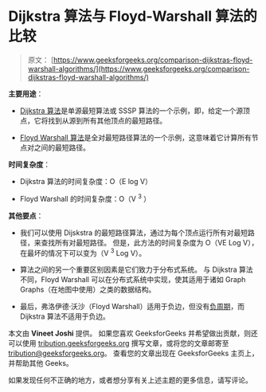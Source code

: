 # Dijkstra 算法与 Floyd-Warshall 算法的比较

> 原文： [https://www.geeksforgeeks.org/comparison-dijkstras-floyd-warshall-algorithms/](https://www.geeksforgeeks.org/comparison-dijkstras-floyd-warshall-algorithms/)

**主要用途**：

*   [Dijkstra 算法](https://www.geeksforgeeks.org/greedy-algorithms-set-6-dijkstras-shortest-path-algorithm/)是单源最短算法或 SSSP 算法的一个示例，即，给定一个源顶点，它将找到从源到所有其他顶点的最短路径。

*   [Floyd Warshall 算法](https://www.geeksforgeeks.org/dynamic-programming-set-16-floyd-warshall-algorithm/)是全对最短路径算法的一个示例，这意味着它计算所有节点对之间的最短路径。

**时间复杂度**：

*   Dijkstra 算法的时间复杂度：O（E log V）

*   Floyd Warshall 的时间复杂度：O（V <sup>3</sup> ）

**其他要点**：

*   我们可以使用 Dijskstra 的最短路径算法，通过为每个顶点运行所有对最短路径，来查找所有对最短路径。 但是，此方法的时间复杂度为 O（VE Log V），在最坏的情况下可以变为（V <sup>3</sup> Log V）。

*   算法之间的另一个重要区别因素是它们致力于分布式系统。 与 Dijkstra 算法不同，Floyd Warshall 可以在分布式系统中实现，使其适用于诸如 Graph Graphs（在地图中使用）之类的数据结构。

*   最后，弗洛伊德·沃沙（Floyd Warshall）适用于负边，但没有[负周期](https://www.geeksforgeeks.org/detect-negative-cycle-graph-bellman-ford/)，而 Dijkstra 算法不适用于负边。

本文由 **Vineet Joshi** 提供。 如果您喜欢 GeeksforGeeks 并希望做出贡献，则还可以使用 [tribution.geeksforgeeks.org](http://www.contribute.geeksforgeeks.org) 撰写文章，或将您的文章邮寄至 tribution@geeksforgeeks.org。 查看您的文章出现在 GeeksforGeeks 主页上，并帮助其他 Geeks。

如果发现任何不正确的地方，或者想分享有关上述主题的更多信息，请写评论。

